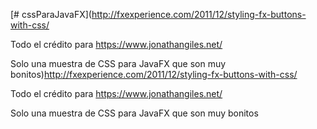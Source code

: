 [# cssParaJavaFX](http://fxexperience.com/2011/12/styling-fx-buttons-with-css/

Todo el crédito para https://www.jonathangiles.net/

Solo una muestra de CSS para JavaFX que son muy bonitos)http://fxexperience.com/2011/12/styling-fx-buttons-with-css/

Todo el crédito para https://www.jonathangiles.net/

Solo una muestra de CSS para JavaFX que son muy bonitos
